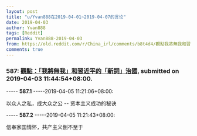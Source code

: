```yaml
---
layout: post
title: "u/Yvan888在2019-04-01~2019-04-07的言论"
date: 2019-04-03
author: Yvan888
tags: [Reddit]
permalink: Yvan888-2019-04-03
from: https://old.reddit.com/r/China_irl/comments/b8t4d4/觀點我將無我和習近平的新詞治國/
comments: true
---
```


### 587: [觀點：「我將無我」和習近平的「新詞」治國](https://old.reddit.com/r/China_irl/comments/b8t4d4/觀點我將無我和習近平的新詞治國/), submitted on 2019-04-03 11:44:54+08:00.

----- __587.1__ -----2019-04-05 11:21:06+08:00:

以众人之私，成大众之公 -- 资本主义成功的秘诀

----- __587.2__ -----2019-04-05 11:21:43+08:00:

信奉家国情怀，共产主义倒不至于

